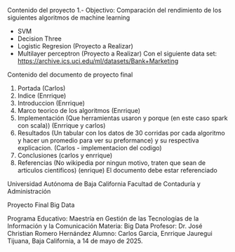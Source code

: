 Contenido del proyecto
1.- Objectivo: Comparación del rendimiento de los siguientes algoritmos de machine learning
 - SVM
 - Decision Three
 - Logistic Regresion (Proyecto a Realizar)
 - Multilayer perceptron (Proyecto a Realizar)
Con el siguiente data set: https://archive.ics.uci.edu/ml/datasets/Bank+Marketing

Contenido del documento de proyecto final
1. Portada (Carlos)
2. Indice (Enrrique)
3. Introduccion (Enrrique)
4. Marco teorico de los algoritmos (Enrrique)
5. Implementación (Que herramientas usaron y porque (en este caso spark con scala)) (Enrrique y carlos)
6. Resultados (Un tabular con los datos de 30 corridas por cada algoritmo y hacer un promedio para ver su preformance)
    y su respectiva explicacion. (Carlos - implementacion del codigo)
7. Conclusiones (carlos y enrrique)
8. Referencias (No wikipedia por ningun motivo, traten que sean de articulos cientificos) (enrique)
    El documento debe estar referenciado 

Universidad Autónoma de Baja California
Facultad de Contaduría y Administración
 
Proyecto Final Big Data

Programa Educativo: Maestría en Gestión de las Tecnologías de la Información y la Comunicación
Materia: Big Data
Profesor: Dr. José Christian Romero Hernández 
Alumno: Carlos Garcia, Enrrique Jauregui
Tijuana, Baja California, a 14 de mayo de 2025.
